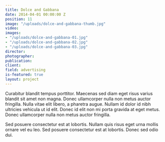 ```yaml
---
title: Dolce and Gabbana
date: 2014-04-01 00:00:00 Z
position: 11
image: "/uploads/dolce-and-gabbana-thumb.jpg"
video: 
images:
- "/uploads/dolce-and-gabbana-01.jpg"
- "/uploads/dolce-and-gabbana-02.jpg"
- "/uploads/dolce-and-gabbana-03.jpg"
director: 
photographer: 
publication: 
client: 
field: advertising
is-featured: true
layout: project
---
```


Curabitur blandit tempus porttitor. Maecenas sed diam eget risus varius blandit sit amet non magna. Donec ullamcorper nulla non metus auctor fringilla. Nulla vitae elit libero, a pharetra augue. Nullam id dolor id nibh ultricies vehicula ut id elit. Donec id elit non mi porta gravida at eget metus. Donec ullamcorper nulla non metus auctor fringilla.

Sed posuere consectetur est at lobortis. Nullam quis risus eget urna mollis ornare vel eu leo. Sed posuere consectetur est at lobortis. Donec sed odio dui.